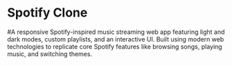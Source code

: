 # Spotify Clone
#A responsive Spotify-inspired music streaming web app featuring light and dark modes, custom playlists, and an interactive UI. Built using modern web technologies to replicate core Spotify features like browsing songs, playing music, and switching themes.
